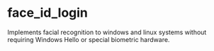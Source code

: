 # face_id_login
Implements facial recognition to windows and linux systems without requiring Windows Hello or special biometric hardware.
